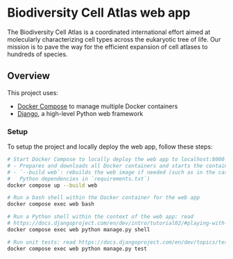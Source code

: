 # Biodiversity Cell Atlas web app

The Biodiversity Cell Atlas is a coordinated international effort aimed at molecularly characterizing cell types across the eukaryotic tree of life. Our mission is to pave the way for the efficient expansion of cell atlases to hundreds of species.

## Overview

This project uses:

* [Docker Compose][compose] to manage multiple Docker containers
* [Django][django], a high-level Python web framework

### Setup

To setup the project and locally deploy the web app, follow these steps:

```bash
# Start Docker Compose to locally deploy the web app to localhost:8000
# - Prepares and downloads all Docker containers and starts the containers
# - `--build web`: rebuilds the web image if needed (such as in the case of new
#   Python dependencies in `requirements.txt`)
docker compose up --build web

# Run a bash shell within the Docker container for the web app
docker compose exec web bash

# Run a Python shell within the context of the web app: read
# https://docs.djangoproject.com/en/dev/intro/tutorial02/#playing-with-the-api
docker compose exec web python manage.py shell

# Run unit tests: read https://docs.djangoproject.com/en/dev/topics/testing/
docker compose exec web python manage.py test
```

[compose]: https://docs.docker.com/compose
[django]: https://www.djangoproject.com